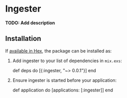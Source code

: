 # Ingester

**TODO: Add description**

## Installation

If [available in Hex](https://hex.pm/docs/publish), the package can be installed as:

  1. Add ingester to your list of dependencies in `mix.exs`:

        def deps do
          [{:ingester, "~> 0.0.1"}]
        end

  2. Ensure ingester is started before your application:

        def application do
          [applications: [:ingester]]
        end


